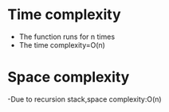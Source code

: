 # Time complexity
- The function runs for n times
- The time complexity=O(n)

# Space complexity
-Due to recursion stack,space complexity:O(n)
